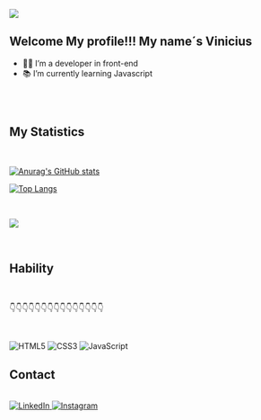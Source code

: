 
<div>

![](https://media.giphy.com/media/EU9Uy71hqoXPW/giphy.gif) 

</div>

## Welcome My profile!!! My name´s Vinicius 
 - 👨‍💻 I’m a developer in front-end 
 - 📚 I’m currently learning Javascript
 
   
 

<div>
<br>


<br>
</div>

##  My Statistics
<br>
<div>

[![Anurag's GitHub stats](https://github-readme-stats.vercel.app/api?username=viniciusmaier&count_private=true&show_icons=true&theme=dracula)](https://github.com/anuraghazra/github-readme-stats)

[![Top Langs](https://github-readme-stats.vercel.app/api/top-langs/?username=anuraghazra&hide=TypeScript,GLSL,Astro,Rust,Go,Python,Shell,Assembly,Objective-C,Scala,Java,Ada&langs_count=3)](https://github.com/anuraghazra/github-readme-stats)
</div>
 <br>
<div>
 
![](https://media.giphy.com/media/1C8bHHJturSx2/giphy.gif)

<br>
</div>



## Hability


 <br>



👇👇👇👇👇👇👇👇👇👇👇👇👇👇👇



 <br>

 ![HTML5](https://img.shields.io/badge/html5-%23E34F26.svg?style=for-the-badge&logo=html5&logoColor=white)
 ![CSS3](https://img.shields.io/badge/css3-%231572B6.svg?style=for-the-badge&logo=css3&logoColor=white)
 ![JavaScript](https://img.shields.io/badge/javascript-%23323330.svg?style=for-the-badge&logo=javascript&logoColor=%23F7DF1E)
      



## Contact
<br>


<div


<a href="https://www.linkedin.com/in/vinicius-maier-8bb21b209/"> ![LinkedIn](https://img.shields.io/badge/linkedin-%230077B5.svg?style=for-the-badge&logo=linkedin&logoColor=white) </a><a href="https://www.instagram.com/vinih_maier/">  ![Instagram](https://img.shields.io/badge/Instagram-%23E4405F.svg?style=for-the-badge&logo=Instagram&logoColor=white )  </a>


</div>

    
